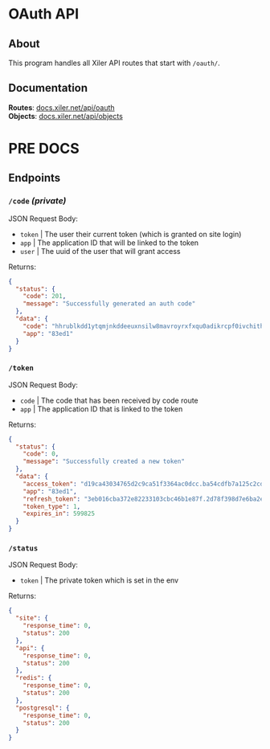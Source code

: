 # OAuth API

## About

This program handles all Xiler API routes that start with `/oauth/`.

## Documentation

**Routes**: [docs.xiler.net/api/oauth](https://docs.xiler.net/api.oauth)  
**Objects**: [docs.xiler.net/api/objects](https://docs.xiler.net/api.oauth)  

# PRE DOCS

## Endpoints

### `/code` *(private)*

JSON Request Body:
* `token` | The user their current token (which is granted on site login)
* `app` | The application ID that will be linked to the token
* `user` | The uuid of the user that will grant access

Returns:
```json
{
  "status": {
    "code": 201,
    "message": "Successfully generated an auth code"
  },
  "data": {
    "code": "hhrublkdd1ytqmjnkddeeuxnsilw8mavroyrxfxqu0adikrcpf0ivchithkkcyjj",
    "app": "83ed1"
  }
}
```

### `/token`

JSON Request Body:
* `code` | The code that has been received by code route
* `app` | The application ID that is linked to the token

Returns:
```json
{
  "status": {
    "code": 0,
    "message": "Successfully created a new token"
  },
  "data": {
    "access_token": "d19ca43034765d2c9ca51f3364ac0dcc.ba54cdfb7a125c2cd13be08#2c23fc63",
    "app": "83ed1",
    "refresh_token": "3eb016cba372e82233103cbc46b1e87f.2d78f398d7e6ba2e6598f8e#6be110b2",
    "token_type": 1,
    "expires_in": 599825
  }
}
```

### `/status`

JSON Request Body:
* `token` | The private token which is set in the env

Returns:
```json
{
  "site": {
    "response_time": 0,
    "status": 200
  },
  "api": {
    "response_time": 0,
    "status": 200
  },
  "redis": {
    "response_time": 0,
    "status": 200
  },
  "postgresql": {
    "response_time": 0,
    "status": 200
  }
}
```
